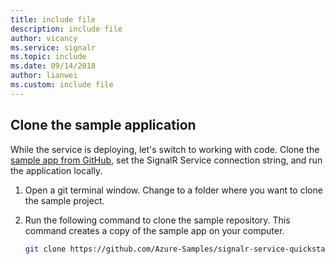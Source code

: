 ```yaml
---
title: include file
description: include file
author: vicancy
ms.service: signalr
ms.topic: include
ms.date: 09/14/2018
author: lianwei
ms.custom: include file
---
```

## Clone the sample application

While the service is deploying, let's switch to working with code. Clone the [sample app from GitHub](https://github.com/Azure-Samples/signalr-service-quickstart-serverless-chat), set the SignalR Service connection string, and run the application locally.

1. Open a git terminal window. Change to a folder where you want to clone the sample project.

1. Run the following command to clone the sample repository. This command creates a copy of the sample app on your computer.

    ```bash
    git clone https://github.com/Azure-Samples/signalr-service-quickstart-serverless-chat.git
    ```
